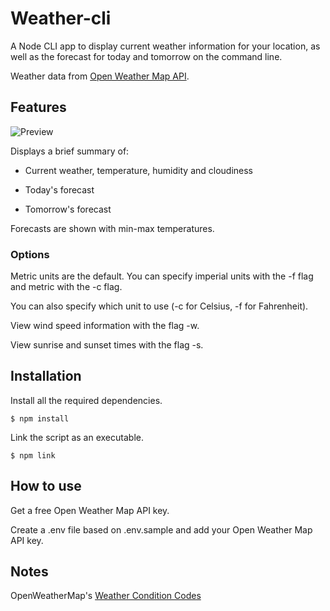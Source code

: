 # Weather-cli

A Node CLI app to display current weather information for your location, as well as the forecast for today and tomorrow on the command line.

Weather data from [Open Weather Map API](https://openweathermap.org/api "Open Weather Map API").

## Features

![Preview](https://raw.github.com/sandralundgren/weather-cli/master/preview.png)

Displays a brief summary of:

- Current weather, temperature, humidity and cloudiness

- Today's forecast

- Tomorrow's forecast

Forecasts are shown with min-max temperatures.

### Options

Metric units are the default. You can specify imperial units with the -f flag and metric with the -c flag.

You can also specify which unit to use (-c for Celsius, -f for Fahrenheit).

View wind speed information with the flag -w.

View sunrise and sunset times with the flag -s.


## Installation

Install all the required dependencies.

`$ npm install`

Link the script as an executable.

`$ npm link`


## How to use

Get a free Open Weather Map API key.

Create a .env file based on .env.sample and add your Open Weather Map API key.

## Notes

OpenWeatherMap's [Weather Condition Codes](https://openweathermap.org/weather-conditions "Open Weather Map API")

